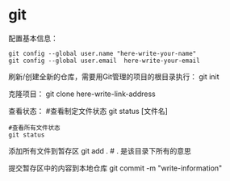 # git

配置基本信息：

    git config --global user.name "here-write-your-name"
    git config --global user.email  here-write-your-email


刷新/创建全新的仓库，需要用Git管理的项目的根目录执行：
    git init


克隆项目：
    git clone here-write-link-address


查看状态：
    #查看制定文件状态
    git status [文件名]
    
    #查看所有文件状态
    git status


添加所有文件到暂存区
    git add . 
    # . 是该目录下所有的意思


提交暂存区中的内容到本地仓库 
    git commit -m "write-information"



